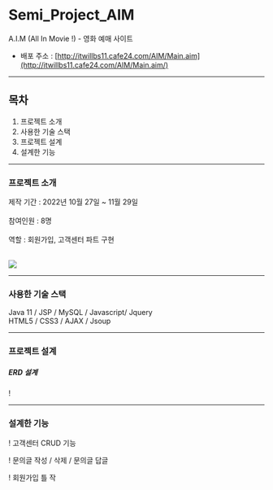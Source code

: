 # Semi_Project_AIM
A.I.M (All In Movie !) - 영화 예매 사이트

- 배포 주소 : [http://itwillbs11.cafe24.com/AIM/Main.aim](http://itwillbs11.cafe24.com/AIM/Main.aim/)
****
## 목차
1. 프로젝트 소개
2. 사용한 기술 스택
3. 프로젝트 설계
4. 설계한 기능

**** 
### 프로젝트 소개
제작 기간 : 2022년 10월 27일 ~ 11월 29일<br>
<br>
참여인원 : 8명<br><br>
역할 : 회원가입, 고객센터 파트 구현<br><br>
<p align="left">
  <img src="https://github.com/msh45660/Semi_Project_AIM/assets/116853287/5916a0aa-7a2b-4f6e-abe6-eb34ffd9f439">
</p>

****

### 사용한 기술 스택
Java 11 / JSP / MySQL / Javascript/ Jquery <br>
HTML5 / CSS3 / AJAX / Jsoup <br>

****

### 프로젝트 설계

##### ERD 설계
!

****

### 설계한 기능

!
고객센터 CRUD 기능

!
문의글 작성 / 삭제 / 문의글 답글

!
회원가입 틀 작
